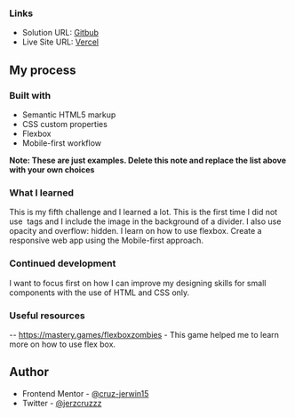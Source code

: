 
### Links

- Solution URL: [Gitbub](https://github.com/cruz-jerwin15/statspreviewcard.git)
- Live Site URL: [Vercel](https://statspreviewcard-alpha.vercel.app/)

## My process

### Built with

- Semantic HTML5 markup
- CSS custom properties
- Flexbox
- Mobile-first workflow

**Note: These are just examples. Delete this note and replace the list above with your own choices**

### What I learned

This is my fifth challenge and I learned a lot. This is the first time I did not use <img> tags and I include the image in the background of a divider. I also use  opacity and overflow: hidden. I learn on how to use flexbox. Create a responsive web app using the Mobile-first approach.

### Continued development

I want to focus first on how I can improve my designing skills for small components with the use of HTML and CSS only.

### Useful resources

-- https://mastery.games/flexboxzombies - This game helped me to learn more on how to use flex box.



## Author


- Frontend Mentor - [@cruz-jerwin15](https://www.frontendmentor.io/profile/@cruz-jerwin15)
- Twitter - [@jerzcruzzz](https://twitter.com/jerzcruzzz)

